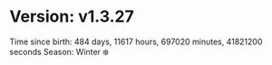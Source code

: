 # Version: v1.3.27
Time since birth: 484 days, 11617 hours, 697020 minutes, 41821200 seconds
Season: Winter ❄️

